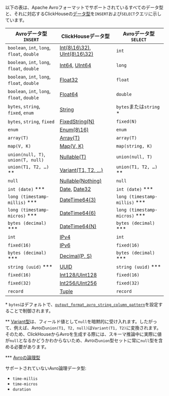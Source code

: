 以下の表は、Apache Avroフォーマットでサポートされているすべてのデータ型と、それに対応するClickHouseの[データ型](/sql-reference/data-types/index.md)を`INSERT`および`SELECT`クエリに示しています。

| Avroデータ型 `INSERT`                     | ClickHouseデータ型                                                                                                          | Avroデータ型 `SELECT`         |
|---------------------------------------------|-------------------------------------------------------------------------------------------------------------------------------|---------------------------------|
| `boolean`, `int`, `long`, `float`, `double` | [Int(8\16\32)](/sql-reference/data-types/int-uint.md), [UInt(8\16\32)](/sql-reference/data-types/int-uint.md) | `int`                           |
| `boolean`, `int`, `long`, `float`, `double` | [Int64](/sql-reference/data-types/int-uint.md), [UInt64](/sql-reference/data-types/int-uint.md)               | `long`                          |
| `boolean`, `int`, `long`, `float`, `double` | [Float32](/sql-reference/data-types/float.md)                                                                         | `float`                         |
| `boolean`, `int`, `long`, `float`, `double` | [Float64](/sql-reference/data-types/float.md)                                                                         | `double`                        |
| `bytes`, `string`, `fixed`, `enum`          | [String](/sql-reference/data-types/string.md)                                                                         | `bytes`または`string` \*          |
| `bytes`, `string`, `fixed`                  | [FixedString(N)](/sql-reference/data-types/fixedstring.md)                                                            | `fixed(N)`                      |
| `enum`                                      | [Enum(8\16)](/sql-reference/data-types/enum.md)                                                                       | `enum`                          |
| `array(T)`                                  | [Array(T)](/sql-reference/data-types/array.md)                                                                        | `array(T)`                      |
| `map(V, K)`                                 | [Map(V, K)](/sql-reference/data-types/map.md)                                                                         | `map(string, K)`                |
| `union(null, T)`, `union(T, null)`          | [Nullable(T)](/sql-reference/data-types/date.md)                                                                      | `union(null, T)`                |
| `union(T1, T2, …)` \**                      | [Variant(T1, T2, …)](/sql-reference/data-types/variant.md)                                                            | `union(T1, T2, …)` \**          |
| `null`                                      | [Nullable(Nothing)](/sql-reference/data-types/special-data-types/nothing.md)                                          | `null`                          |
| `int (date)` \**\*                          | [Date](/sql-reference/data-types/date.md), [Date32](/sql-reference/data-types/date32.md)                       | `int (date)` \**\*              |
| `long (timestamp-millis)` \**\*             | [DateTime64(3)](/sql-reference/data-types/datetime.md)                                                                | `long (timestamp-millis)` \**\* |
| `long (timestamp-micros)` \**\*             | [DateTime64(6)](/sql-reference/data-types/datetime.md)                                                                | `long (timestamp-micros)` \**\* |
| `bytes (decimal)`  \**\*                    | [DateTime64(N)](/sql-reference/data-types/datetime.md)                                                                | `bytes (decimal)`  \**\*        |
| `int`                                       | [IPv4](/sql-reference/data-types/ipv4.md)                                                                             | `int`                           |
| `fixed(16)`                                 | [IPv6](/sql-reference/data-types/ipv6.md)                                                                             | `fixed(16)`                     |
| `bytes (decimal)` \**\*                     | [Decimal(P, S)](/sql-reference/data-types/decimal.md)                                                                 | `bytes (decimal)` \**\*         |
| `string (uuid)` \**\*                       | [UUID](/sql-reference/data-types/uuid.md)                                                                             | `string (uuid)` \**\*           |
| `fixed(16)`                                 | [Int128/UInt128](/sql-reference/data-types/int-uint.md)                                                               | `fixed(16)`                     |
| `fixed(32)`                                 | [Int256/UInt256](/sql-reference/data-types/int-uint.md)                                                               | `fixed(32)`                     |
| `record`                                    | [Tuple](/sql-reference/data-types/tuple.md)                                                                           | `record`                        |

\* `bytes`はデフォルトで、[`output_format_avro_string_column_pattern`](/operations/settings/settings-formats.md/#output_format_avro_string_column_pattern)を設定することで制御されます。

\**  [Variant型](/sql-reference/data-types/variant)は、フィールド値として`null`を暗黙的に受け入れます。したがって、例えば、Avroの`union(T1, T2, null)`は`Variant(T1, T2)`に変換されます。そのため、ClickHouseからAvroを生成する際には、スキーマ推論中に実際に値が`null`となるかどうかわからないため、Avroの`union`型セットに常に`null`型を含める必要があります。

\**\* [Avroの論理型](https://avro.apache.org/docs/current/spec.html#Logical+Types)

サポートされていないAvro論理データ型:
- `time-millis`
- `time-micros`
- `duration`
